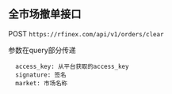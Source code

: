 
## 全市场撤单接口
POST
`
https://rfinex.com/api/v1/orders/clear
`

参数在query部分传递

```
  access_key: 从平台获取的access_key
  signature: 签名
  market: 市场名称
```
